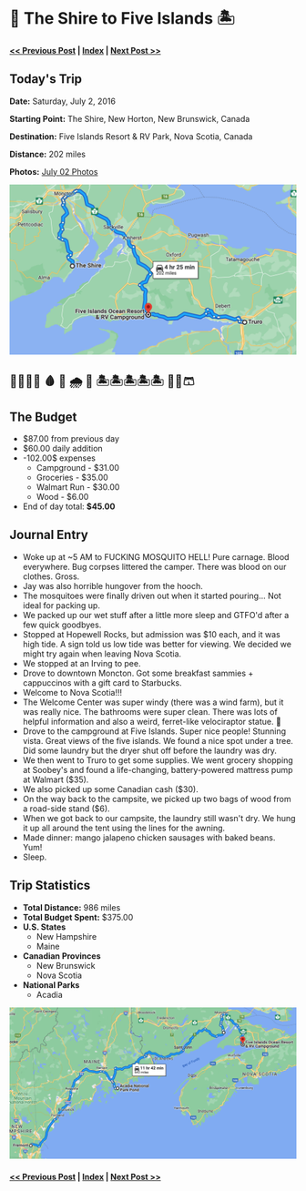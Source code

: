 # 🦟 The Shire to Five Islands 🏝

#### [<< Previous Post](07-01.md) | [Index](../README.md) | [Next Post >>](07-03.md)

## Today's Trip

**Date:** Saturday, July 2, 2016

**Starting Point:** The Shire, New Horton, New Brunswick, Canada

**Destination:** Five Islands Resort & RV Park, Nova Scotia, Canada

**Distance:** 202 miles

**Photos:** [July 02 Photos](https://jay-d.me/2016RT-07-02)

![map of the shire to five islands](maps/07-02.png "day map")

## 🦟🦟🦟🦟 🩸 🤕 🌧 💨 🏝🏝🏝🏝🏝 💨🧦🩳

## The Budget

* $87.00 from previous day
* $60.00 daily addition
* -102.00$ expenses
  * Campground - $31.00
  * Groceries - $35.00
  * Walmart Run - $30.00
  * Wood - $6.00
* End of day total: **$45.00**

## Journal Entry

* Woke up at ~5 AM to FUCKING MOSQUITO HELL! Pure carnage. Blood everywhere. Bug corpses littered the camper. There was blood on our clothes. Gross.
* Jay was also horrible hungover from the hooch.
* The mosquitoes were finally driven out when it started pouring... Not ideal for packing up.
* We packed up our wet stuff after a little more sleep and GTFO'd after a few quick goodbyes.
* Stopped at Hopewell Rocks, but admission was $10 each, and it was high tide. A sign told us low tide was better for viewing. We decided we might try again when leaving Nova Scotia.
* We stopped at an Irving to pee.
* Drove to downtown Moncton. Got some breakfast sammies + cappuccinos with a gift card to Starbucks.
* Welcome to Nova Scotia!!!
* The Welcome Center was super windy (there was a wind farm), but it was really nice. The bathrooms were super clean. There was lots of helpful information and also a weird, ferret-like velociraptor statue. 🦖
* Drove to the campground at Five Islands. Super nice people! Stunning vista. Great views of the five islands. We found a nice spot under a tree. Did some laundry but the dryer shut off before the laundry was dry.
* We then went to Truro to get some supplies. We went grocery shopping at Soobey's and found a life-changing, battery-powered mattress pump at Walmart ($35).
* We also picked up some Canadian cash ($30).
* On the way back to the campsite, we picked up two bags of wood from a road-side stand ($6).
* When we got back to our campsite, the laundry still wasn't dry. We hung it up all around the tent using the lines for the awning.
* Made dinner: mango jalapeno chicken sausages with baked beans. Yum!
* Sleep.

## Trip Statistics

* **Total Distance:** 986 miles
* **Total Budget Spent:** $375.00
* **U.S. States**
    * New Hampshire
    * Maine
* **Canadian Provinces**
    * New Brunswick
    * Nova Scotia
* **National Parks**
    * Acadia

![total trip from fremont to five islands](maps/totals/07-02-total.png "total trip map")

#### [<< Previous Post](07-01.md) | [Index](../README.md) | [Next Post >>](07-03.md)
